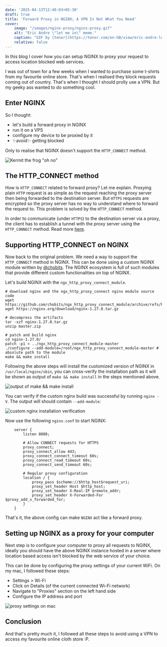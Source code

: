 ```yaml
---
date: '2025-04-13T12:40:03+05:30'
draft: true
title: 'Forward Proxy in NGINX; A VPN Is Not What You Need'
cover:
    image: "/images/nginx-proxy/nginx-proxy.gif"
    alt: "Eric Andre \"let me in\" meme."
    caption: "GIF by [tenor](https://tenor.com/en-GB/view/eric-andre-let-me-in-gif-13346245/)"
    relative: false
---
```


In this blog I cover how you can setup NGINX to proxy your request to access location blocked web services.

I was out of town for a few weeks when I wanted to purchase some t-shirts from my favourite online store. That's when I realised they block requests coming out of country. That's when I thought I should prolly use a VPN. But my geeky ass wanted to do something cool.

## Enter NGINX

So I thought:
- let's build a forward proxy in NGINX
- run it on a VPS
- configure my device to be proxied by it
- ✨avoid✨ getting blocked

Only to realise that NGINX doesn't support the `HTTP_CONNECT` method.

![Kermit the frog "oh no"](/images/kermit-oh-no.gif)

## The HTTP_CONNECT method

How is `HTTP_CONNECT` related to forward proxy? Let me explain. Proxying plain `HTTP` request is as simple as the request reaching the proxy server then being forwarded to the destination server. But `HTTPS` requests are encrypted so the proxy server has no way to understand where to forward the request to. This problem is solved by the  `HTTP_CONNECT` method.

In order to communicate (under `HTTPS`) to the destination server via a proxy, the client has to establish a tunnel with the proxy server using the `HTTP_CONNECT` method. Read more [here](https://en.wikipedia.org/wiki/HTTP_tunnel).

## Supporting HTTP_CONNECT on NGINX

Now back to the original problem. We need a way to support the `HTTP_CONNECT` method in NGINX. This can be done using a custom NGINX module written by [@chobits](https://github.com/chobits/ngx_http_proxy_connect_module). The NGINX ecosystem is full of such modules that provide different custom functionalities on top of NGINX.

Let's build NGINX with the `ngx_http_proxy_connect_module`.

```shell
# download nginx and the ngx_http_proxy_connect nginx module source code
wget https://github.com/chobits/ngx_http_proxy_connect_module/archive/refs/heads/master.zip
wget https://nginx.org/download/nginx-1.27.0.tar.gz

# decompress the artifacts
tar -xzf nginx-1.27.0.tar.gz
unzip master.zip

# patch and build nginx
cd nginx-1.27.0/
patch -p1 < ../ngx_http_proxy_connect_module-master
./configure --add-module=/root/ngx_http_proxy_connect_module-master # absolute path to the module
make && make install
```

Following the above steps will install the customized version of NGINX in `/usr/local/nginx/sbin`, you can cross-verify the installation path as it will be shown as output of `make && make install` in the steps mentioned above.

![output of make && make install](/images/nginx-proxy/nginx-install.png)

You can verify if the custom nginx build was successful by running `nginx -V`. The output will should contain `--add-module`:

![custom nginx installation verification](/images/nginx-proxy/nginx-installation.png)

Now use the following `nginx.conf` to start NGINX:

```shell
    server {
        listen 8080;

        # Allow CONNECT requests for HTTPS
        proxy_connect;
        proxy_connect_allow 443;
        proxy_connect_connect_timeout 60s;
        proxy_connect_read_timeout 60s;
        proxy_connect_send_timeout 60s;

        # Regular proxy configuration
        location / {
            proxy_pass $scheme://$http_host$request_uri;
            proxy_set_header Host $http_host;
            proxy_set_header X-Real-IP $remote_addr;
            proxy_set_header X-Forwarded-For $proxy_add_x_forwarded_for;
        }
    }
```

That's it, the above config can make `NGINX` act like a forward proxy.

## Setting up NGINX as a proxy for your computer

Next step is to configure your computer to proxy all requests to NGINX, ideally you should have the above NGINX instance hosted in a server where location based access isn't blocked by the web service of your choice.

This can be done by configuring the proxy settings of your current WiFi. On my mac, I followed these steps:

- Settings > Wi-Fi
- Click on Details (of the current connected Wi-Fi network)
- Navigate to "Proxies" section on the left hand side
- Configure the IP address and port
  
![proxy settings on mac](/images/nginx-proxy/nginx-mac-proxy.png)

## Conclusion

And that's pretty much it, I followed all these steps to avoid using a VPN to access my favourite online cloth store :P.
